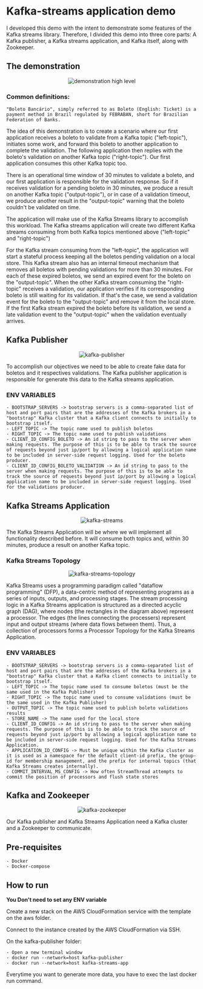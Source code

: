 # Kafka-streams application demo

I developed this demo with the intent to demonstrate some features of the Kafka streams library. Therefore, I divided this demo into three core parts: A Kafka publisher, a Kafka streams application, and Kafka itself, along with Zookeeper.

## The demonstration

<div style="text-align:center"><img src="./misc/images/demonstration-high-level.png" alt="demonstration high level"/></div>

### Common definitions:
    "Boleto Bancário", simply referred to as Boleto (English: Ticket) is a payment method in Brazil regulated by FEBRABAN, short for Brazilian Federation of Banks.

The idea of this demonstration is to create a scenario where our first application receives a boleto to validate from a Kafka topic ("left-topic"), initiates some work, and forward this boleto to another application to complete the validation. The following application then replies with the boleto's validation on another Kafka topic ("right-topic"). Our first application consumes this other Kafka topic too.

There is an operational time window of 30 minutes to validate a boleto, and our first application is responsible for the validation response. So if it receives validation for a pending boleto in 30 minutes, we produce a result on another Kafka topic ("output-topic"), or in case of a validation timeout, we produce another result in the "output-topic" warning that the boleto couldn't be validated on time.

The application will make use of the Kafka Streams library to accomplish this workload. The Kafka streams application will create two different Kafka streams consuming from both Kafka topics mentioned above ("left-topic" and "right-topic")

For the Kafka stream consuming from the "left-topic", the application will start a stateful process keeping all the boletos pending validation on a local store. This Kafka stream also has an internal timeout mechanism that removes all boletos with pending validations for more than 30 minutes. For each of these expired boletos, we send an expired event for the boleto on the "output-topic". When the other Kafka stream consuming the "right-topic" receives a validation, our application verifies if its corresponding boleto is still waiting for its validation. If that's the case, we send a validation event for the boleto to the "output-topic" and remove it from the local store. If the first Kafka stream expired the boleto before its validation, we send a late validation event to the "output-topic" when the validation eventually arrives.

## Kafka Publisher

<div style="text-align:center"><img src="./misc/images/kafka-publisher.png" alt="kafka-publisher"/></div>

To accomplish our objectives we need to be able to create fake data for boletos and it respectives validations. The Kafka publisher application is responsible for generate this data to the Kafka streams application.

### ENV VARIABLES

    - BOOTSTRAP_SERVERS -> bootstrap servers is a comma-separated list of host and port pairs that are the addresses of the Kafka brokers in a "bootstrap" Kafka cluster that a Kafka client connects to initially to bootstrap itself.
    - LEFT_TOPIC -> The topic name used to publish boletos
    - RIGHT_TOPIC -> The topic name used to publish validations
    - CLIENT_ID_CONFIG_BOLETO -> An id string to pass to the server when making requests. The purpose of this is to be able to track the source of requests beyond just ip/port by allowing a logical application name to be included in server-side request logging. Used for the boleto producer.
    - CLIENT_ID_CONFIG_BOLETO_VALIDATION -> An id string to pass to the server when making requests. The purpose of this is to be able to track the source of requests beyond just ip/port by allowing a logical application name to be included in server-side request logging. Used for the validations producer.

## Kafka Streams Application

<div style="text-align:center"><img src="./misc/images/kafka-streams.png" alt="kafka-streams"/></div>

The Kafka Streams Application will be where we will implement all functionality described before. It will consume both topics and, within 30 minutes, produce a result on another Kafka topic.

### Kafka Streams Topology

<div style="text-align:center"><img src="./misc/images/kafka-streams-topology.png" alt="kafka-streams-topology"/></div>

Kafka Streams uses a programming paradigm called "dataflow programming" (DFP), a data-centric method of representing programs as a series of inputs, outputs, and processing stages. The stream processing logic in a Kafka Streams application is structured as a directed acyclic graph (DAG), where nodes (the rectangles in the diagram above) represent a processor. The edges (the lines connecting the processers) represent input and output streams (where data flows between them). Thus, a collection of processors forms a Processor Topology for the Kafka Streams Application.

### ENV VARIABLES

    - BOOTSTRAP_SERVERS -> bootstrap servers is a comma-separated list of host and port pairs that are the addresses of the Kafka brokers in a "bootstrap" Kafka cluster that a Kafka client connects to initially to bootstrap itself.
    - LEFT_TOPIC -> The topic name used to consume boletos (must be the same used in the Kafka Publisher)
    - RIGHT_TOPIC -> The topic name used to consume validations (must be the same used in the Kafka Publisher)
    - OUTPUT_TOPIC -> The topic name used to publish boleto validations results
    - STORE_NAME -> The name used for the local store
    - CLIENT_ID_CONFIG -> An id string to pass to the server when making requests. The purpose of this is to be able to track the source of requests beyond just ip/port by allowing a logical application name to be included in server-side request logging. Used for the Kafka Streams Application.
    - APPLICATION_ID_CONFIG -> Must be unique within the Kafka cluster as it is used as a namespace for the default client-id prefix, the group-id for membership management, and the prefix for internal topics (that Kafka Streams creates internally).
    - COMMIT_INTERVAL_MS_CONFIG -> How often StreamThread attempts to commit the position of processors and flush state stores

## Kafka and Zookeeper

<div style="text-align:center"><img src="./misc/images/kafka-zookeeper.png" alt="kafka-zookeeper"/></div>

Our Kafka publisher and Kafka Streams Application need a Kafka cluster and a Zookeeper to communicate.

## Pre-requisites
    - Docker
    - Docker-compose

## How to run
**You Don't need to set any ENV variable**

Create a new stack on the AWS CloudFormation service with the template on the aws folder.

Connect to the instance created by the AWS CloudFormation via SSH.

On the kafka-publisher folder:

    - Open a new terminal window
    - docker run --network=host kafka-publisher
    - docker run --network=host kafka-streams-app

Everytime you want to generate more data, you have to exec the last docker run command.
